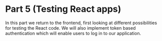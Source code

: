 # Part 5 (Testing React apps)
In this part we return to the frontend, first looking at different possibilities for testing the React code. We will also implement token based authentication which will enable users to log in to our application.
